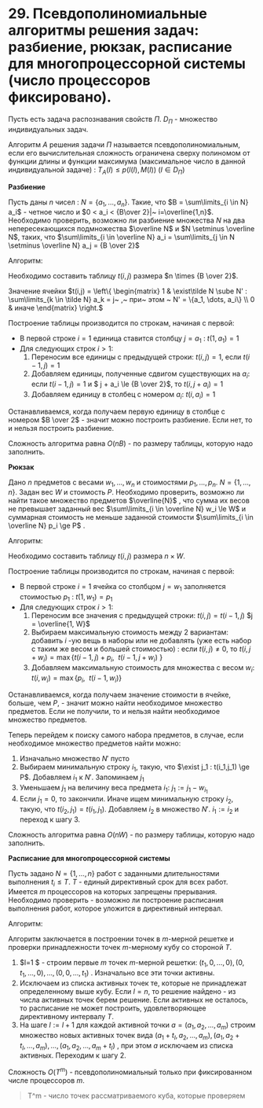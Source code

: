 # 29. Псевдополиномиальные алгоритмы решения задач: разбиение, рюкзак, расписание для многопроцессорной системы (число процессоров фиксировано).

Пусть есть задача распознавания свойств $П$. $D_{П}$ - множество индивидуальных задач.

Алгоритм $A$ решения задачи $П$ называется псевдополиномиальным, если его вычислительная сложность ограничена сверху полиномом  от функции длины и функции максимума (максимальное число в данной индивидуальной задаче) :      $T_A(I) \le p(l(I),M(I))$        ($I \in D_{П}$)

**Разбиение**

Пусть даны $n$ чисел : $N = \{a_1, \dots, a_n\}$. Такие, что  $B = \sum\limits_{i \in N} a_i$ - четное число и  $0 < a_i < {B\over 2}|~  i=\overline{1,n}$. Необходимо проверить, возможно ли разбиение множества $N$ на два непересекающихся подмножества $\overline N$ и $N \setminus \overline N$, таких, что $\sum\limits_{i \in \overline N} a_i = \sum\limits_{j \in N \setminus \overline N} a_j = {B \over 2}$

Алгоритм:

Необходимо составить таблицу $t(i,j)$ размера $n \times {B \over 2}$.

Значение ячейки $t(i,j) = \left\{ \begin{matrix} 1 & \exist\tilde N \sube N' : \sum\limits_{k \in \tilde N} a_k = j~ ,~ при~ этом ~ N' = \{a_1, \dots, a_i\} \\ 0 & иначе  \end{matrix} \right.$

Построение таблицы производится по строкам, начиная с первой:

* В первой строке $i=1$ единица ставится столбцу $j = a_1$ :    $t(1, a_1) = 1$
* Для следующих строк $i > 1$:
  1. Переносим все единицы с предыдущей строки:  $t(i, j) = 1$, если $t(i-1,j) = 1$
  2. Добавляем единицы, полученные сдвигом существующих на $a_i$:  если $t(i-1, j) = 1$ и $ j + a_i \le {B \over 2}$,  то  $t(i, j+ a_i) = 1$
  3. Добавляем единицу в столбец с номером $a_i$:  $t(i, a_i) = 1$ 

Останавливаемся, когда получаем первую единицу в столбце с номером $B \over 2$ - значит можно построить разбиение. Если нет, то и нельзя построить разбиение.

Сложность алгоритма равна $O(nB)$ - по размеру таблицы, которую надо заполнить.

**Рюкзак**

Дано $n$ предметов с весами $w_1, \dots, w_n$ и стоимостями $p_1, \dots, p_n$.  $N = \{ 1, \dots, n\}$.  Задан вес $W$ и стоимость $P$. Необходимо проверить, возможно ли найти такое множество предметов $\overline{N}$ , что сумма их весов не превышает заданный вес $\sum\limits_{i \in \overline N} w_i \le W$  и  суммарная стоимость не меньше заданной стоимости $\sum\limits_{i \in \overline N} p_i \ge P$ .

Алгоритм:

Необходимо составить таблицу $t(i,j)$ размера $n \times W$.

Построение таблицы производится по строкам, начиная с первой:

* В первой строке $i=1$ ячейка со столбцом $j = w_1$ заполняется стоимостью $p_1$  :    $t(1, w_1) = p_1$
* Для следующих строк $i > 1$:
  1. Переносим все значения c предыдущей строки:  $t(i, j) = t(i-1, j)$   $j  = \overline{1, W}$
  2. Выбираем максимальную стоимость между 2 вариантам: добавить $i$ -ую вещь в наборы или не добавлять (уже есть набор с таким же весом и большей стоимостью)  :  если $t(i,j) \neq 0$, то $t(i, j + w_i) = \max\{ t(i-1,j) + p_i, ~~ t(i-1,j+w_i) ~ \}$ 
  3. Добавляем максимальную стоимость для множества с весом $w_i$:  $t(i, w_i) = \max \{p_i,~~ t(i-1, w_i) \}$

Останавливаемся, когда получаем значение стоимости в ячейке, больше, чем $P$, - значит можно найти необходимое множество предметов. Если не получили, то и нельзя найти необходимое множество предметов.

Теперь перейдем к поиску самого набора предметов, в случае, если необходимое множество предметов найти можно:

1. Изначально множество $N'$ пусто
2. Выбираем минимальную строку $i_1$, такую, что $\exist j_1 : t(i_1,j_1) \ge P$. Добавляем $i_1$ к $N'$. Запоминаем $j_1$
3. Уменьшаем $j_1$ на величину веса предмета $i_1$: $j_1 := j_1 - w_{i_1}$
4. Если $j_1 = 0$, то закончили. Иначе ищем минимальную строку $i_2$, такую, что $t(i_2, j_1) = t(i_1, j_1)$. Добавляем $i_2$ в множество $N'$.   $i_1 := i_2$  и переход к шагу 3.

Сложность алгоритма равна $O(nW)$ - по размеру таблицы, которую надо заполнить.

**Расписание для многопроцессорной системы**

Пусть задано $N = \{1, \dots, n\}$ работ с заданными длительностями выполнения $t_i \le T$.  $T$ - единый директивный срок для всех работ. Имеется $m$ процессоров на которых запрещены прерывания. Необходимо проверить - возможно ли построение расписания выполнения работ, которое уложится в директивный интервал.

Алгоритм:

Алгоритм заключается в построении точек в $m$-мерной решетке и проверки принадлежности точек $m$-мерному кубу со стороной $T$.

1. $l=1 $ - cтроим первые $m$ точек $m$-мерной решетки: $(t_1, 0, \dots, 0), (0, t_1, \dots, 0), \dots, (0,0,\dots,t_1)$ . Изначально все эти точки активны.
2. Исключаем из списка активных точек те, которые не принадлежат определенному выше кубу. Если $l = n$, то решение найдено - из числа активных точек берем решение. Если активных не осталось, то расписание не может построить, удовлетворяющее директивному интервалу $T$.
3. На шаге $l := l+1$  для каждой активной точки  $a =(a_1, a_2, \dots, a_m)$ строим множество новых активных точек вида $(a_1 + t_l, a_2, \dots, a_m), (a_1, a_2 + t_l, \dots, a_m), \dots, (a_1,a_2,\dots,a_m + t_l)$ , при этом $a$ исключаем из списка активных. Переходим к шагу 2.

Сложность $O(T^m)$ - псевдополиномиальный только при фиксированном числе процессоров $m$.

> T^m - число точек рассматриваемого куба, которые проверяем

